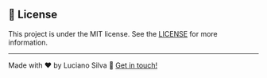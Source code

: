 ## :memo: License
This project is under the MIT license. See the [LICENSE](https://github.com/Luciano-Ferreira/Proffy/blob/main/LICENSE) for more information.

---

Made with ♥ by Luciano Silva :wave: [Get in touch!](https://www.linkedin.com/in/lucianof-silva/)
